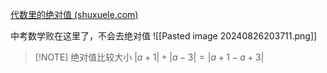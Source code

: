 [代数里的绝对值 (shuxuele.com)](https://www.shuxuele.com/algebra/absolute-value-solving.html)

中考数学败在这里了，不会去绝对值
![[Pasted image 20240826203711.png]]

> [!NOTE] 绝对值比较大小
> $\left| a+1 \right|+\left| a-3 \right|=\left| a+1-a+3 \right|$
